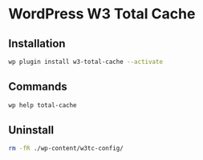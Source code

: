 # WordPress W3 Total Cache

## Installation

```sh
wp plugin install w3-total-cache --activate
```

## Commands

```sh
wp help total-cache
```

## Uninstall

```sh
rm -fR ./wp-content/w3tc-config/
```
